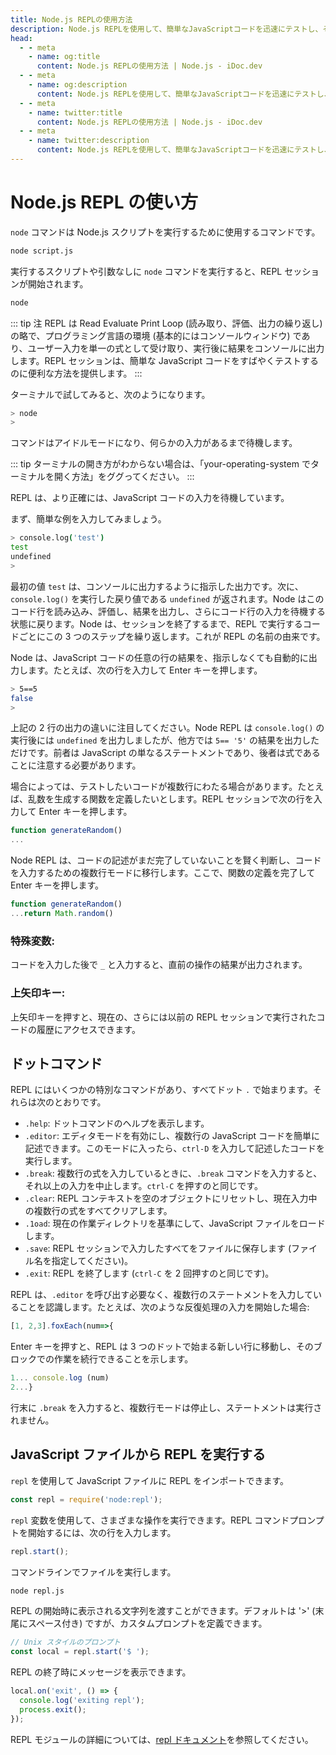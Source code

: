 ```yaml
---
title: Node.js REPLの使用方法
description: Node.js REPLを使用して、簡単なJavaScriptコードを迅速にテストし、その機能を探索する方法を学びます。マルチラインモード、特殊変数、ドットコマンドなどを含みます。
head:
  - - meta
    - name: og:title
      content: Node.js REPLの使用方法 | Node.js - iDoc.dev
  - - meta
    - name: og:description
      content: Node.js REPLを使用して、簡単なJavaScriptコードを迅速にテストし、その機能を探索する方法を学びます。マルチラインモード、特殊変数、ドットコマンドなどを含みます。
  - - meta
    - name: twitter:title
      content: Node.js REPLの使用方法 | Node.js - iDoc.dev
  - - meta
    - name: twitter:description
      content: Node.js REPLを使用して、簡単なJavaScriptコードを迅速にテストし、その機能を探索する方法を学びます。マルチラインモード、特殊変数、ドットコマンドなどを含みます。
---
```



# Node.js REPL の使い方

`node` コマンドは Node.js スクリプトを実行するために使用するコマンドです。

```bash
node script.js
```

実行するスクリプトや引数なしに `node` コマンドを実行すると、REPL セッションが開始されます。

```bash
node
```

::: tip 注
REPL は Read Evaluate Print Loop (読み取り、評価、出力の繰り返し) の略で、プログラミング言語の環境 (基本的にはコンソールウィンドウ) であり、ユーザー入力を単一の式として受け取り、実行後に結果をコンソールに出力します。REPL セッションは、簡単な JavaScript コードをすばやくテストするのに便利な方法を提供します。
:::

ターミナルで試してみると、次のようになります。

```bash
> node
>
```

コマンドはアイドルモードになり、何らかの入力があるまで待機します。

::: tip
ターミナルの開き方がわからない場合は、「your-operating-system でターミナルを開く方法」をググってください。
:::

REPL は、より正確には、JavaScript コードの入力を待機しています。

まず、簡単な例を入力してみましょう。

```bash
> console.log('test')
test
undefined
>
```

最初の値 `test` は、コンソールに出力するように指示した出力です。次に、`console.log()` を実行した戻り値である `undefined` が返されます。Node はこのコード行を読み込み、評価し、結果を出力し、さらにコード行の入力を待機する状態に戻ります。Node は、セッションを終了するまで、REPL で実行するコードごとにこの 3 つのステップを繰り返します。これが REPL の名前の由来です。

Node は、JavaScript コードの任意の行の結果を、指示しなくても自動的に出力します。たとえば、次の行を入力して Enter キーを押します。

```bash
> 5==5
false
>
```

上記の 2 行の出力の違いに注目してください。Node REPL は `console.log()` の実行後には `undefined` を出力しましたが、他方では `5== '5'` の結果を出力しただけです。前者は JavaScript の単なるステートメントであり、後者は式であることに注意する必要があります。

場合によっては、テストしたいコードが複数行にわたる場合があります。たとえば、乱数を生成する関数を定義したいとします。REPL セッションで次の行を入力して Enter キーを押します。

```javascript
function generateRandom()
...
```

Node REPL は、コードの記述がまだ完了していないことを賢く判断し、コードを入力するための複数行モードに移行します。ここで、関数の定義を完了して Enter キーを押します。

```javascript
function generateRandom()
...return Math.random()
```


### 特殊変数:

コードを入力した後で `_` と入力すると、直前の操作の結果が出力されます。

### 上矢印キー:

上矢印キーを押すと、現在の、さらには以前の REPL セッションで実行されたコードの履歴にアクセスできます。

## ドットコマンド

REPL にはいくつかの特別なコマンドがあり、すべてドット `.` で始まります。それらは次のとおりです。
- `.help`: ドットコマンドのヘルプを表示します。
- `.editor`: エディタモードを有効にし、複数行の JavaScript コードを簡単に記述できます。このモードに入ったら、`ctrl-D` を入力して記述したコードを実行します。
- `.break`: 複数行の式を入力しているときに、`.break` コマンドを入力すると、それ以上の入力を中止します。`ctrl-C` を押すのと同じです。
- `.clear`: REPL コンテキストを空のオブジェクトにリセットし、現在入力中の複数行の式をすべてクリアします。
- `.1oad`: 現在の作業ディレクトリを基準にして、JavaScript ファイルをロードします。
- `.save`: REPL セッションで入力したすべてをファイルに保存します (ファイル名を指定してください)。
- `.exit`: REPL を終了します (`ctrl-C` を 2 回押すのと同じです)。

REPL は、`.editor` を呼び出す必要なく、複数行のステートメントを入力していることを認識します。たとえば、次のような反復処理の入力を開始した場合:
```javascript
[1, 2,3].foxEach(num=>{
```
Enter キーを押すと、REPL は 3 つのドットで始まる新しい行に移動し、そのブロックでの作業を続行できることを示します。
```javascript
1... console.log (num)
2...}
```

行末に `.break` を入力すると、複数行モードは停止し、ステートメントは実行されません。

## JavaScript ファイルから REPL を実行する

`repl` を使用して JavaScript ファイルに REPL をインポートできます。
```javascript
const repl = require('node:repl');
```

`repl` 変数を使用して、さまざまな操作を実行できます。REPL コマンドプロンプトを開始するには、次の行を入力します。
```javascript
repl.start();
```

コマンドラインでファイルを実行します。
```bash
node repl.js
```

REPL の開始時に表示される文字列を渡すことができます。デフォルトは '>' (末尾にスペース付き) ですが、カスタムプロンプトを定義できます。
```javascript
// Unix スタイルのプロンプト
const local = repl.start('$ ');
```

REPL の終了時にメッセージを表示できます。

```javascript
local.on('exit', () => {
  console.log('exiting repl');
  process.exit();
});
```

REPL モジュールの詳細については、[repl ドキュメント](/ja/nodejs/api/repl)を参照してください。

